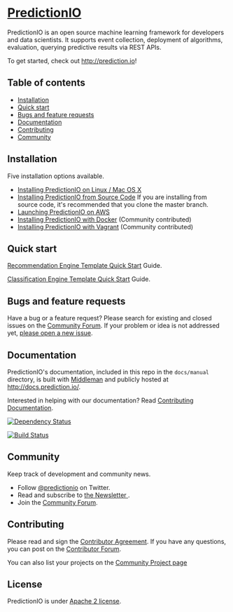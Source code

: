 # [PredictionIO](http://prediction.io)

PredictionIO is an open source machine learning framework for developers and data scientists. It supports event collection, deployment of algorithms, evaluation, querying predictive results via REST APIs. 

To get started, check out <http://prediction.io>!

## Table of contents
- [Installation](#installation)
- [Quick start](#quick-start)
- [Bugs and feature requests](#bugs-and-feature-requests)
- [Documentation](#documentation)
- [Contributing](#contributing)
- [Community](#community)


## Installation  

Five installation options available. 

* [Installing PredictionIO on Linux / Mac OS X](http://docs.prediction.io/current/install/install-linux.html)
* [Installing PredictionIO from Source Code](http://docs.prediction.io/current/install/install-sourcecode.html)
  If you are installing from source code, it's recommended that you clone the master branch. 
* [Launching PredictionIO on AWS](http://docs.prediction.io/current/install/launch-aws.html)
* [Installing PredictionIO with Docker](https://github.com/mingfang/docker-predictionio) (Community contributed)
* [Installing PredictionIO with Vagrant](https://github.com/magento-hackathon/PredictionIO-Vagrant) (Community contributed)


## Quick start
[Recommendation Engine Template Quick Start](http://docs.prediction.io/current/recommendation/quickstart.html) Guide.

[Classification Engine Template Quick Start](http://docs.prediction.io/current/classification/quickstart.html) Guide.

## Bugs and feature requests

Have a bug or a feature request?  Please search for existing and closed issues on the [Community Forum](https://groups.google.com/forum/#!forum/predictionio-user). If your problem or idea is not addressed yet, [please open a new issue](https://github.com/PredictionIO/PredictionIO/issues/new).


## Documentation

PredictionIO's documentation, included in this repo in the `docs/manual` directory, is built with [Middleman](http://middlemanapp.com/) and publicly hosted at http://docs.prediction.io/.

Interested in helping with our documentation? Read [Contributing Documentation](http://docs.prediction.io/community/contribute-documentation/).

[![Dependency Status](https://gemnasium.com/PredictionIO/PredictionIO.svg)](https://gemnasium.com/PredictionIO/PredictionIO)

[![Build Status](https://travis-ci.org/PredictionIO/PredictionIO.svg?branch=livedoc)](https://travis-ci.org/PredictionIO/PredictionIO)


## Community

Keep track of development and community news.

- Follow [@predictionio](https://twitter.com/predictionio) on Twitter.
- Read and subscribe to [the Newsletter ](http://prediction.us6.list-manage1.com/subscribe?u=d8c0435d851c1310fc64c6e26&id=8c6c1b46d0).
- Join the [Community Forum](https://groups.google.com/forum/#!forum/predictionio-user).


## Contributing

Please read and sign the [Contributor Agreement](http://prediction.io/cla). If you have any questions, you can post on the [Contributor Forum](https://groups.google.com/forum/#!forum/predictionio-dev). 

You can also list your projects on the [Community Project page](http://docs.prediction.io/current/projects.html)

## License
PredictionIO is under [Apache 2 license](http://www.apache.org/licenses/LICENSE-2.0.html).


